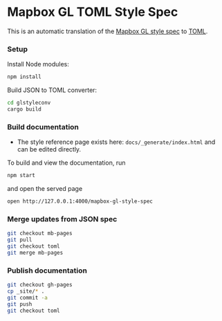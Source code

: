 # Mapbox GL TOML Style Spec

This is an automatic translation of the [Mapbox GL style spec](https://github.com/mapbox/mapbox-gl-style-spec) to [TOML](https://github.com/toml-lang/toml).

### Setup

Install Node modules:
```bash
npm install
```

Build JSON to TOML converter:
```bash
cd glstyleconv
cargo build
```

### Build documentation

* The style reference page exists here: `docs/_generate/index.html` and can be edited directly.

To build and view the documentation, run

```bash
npm start
```

and open the served page

```bash
open http://127.0.0.1:4000/mapbox-gl-style-spec
```

### Merge updates from JSON spec

```bash
git checkout mb-pages
git pull
git checkout toml
git merge mb-pages
```

### Publish documentation

```bash
git checkout gh-pages
cp _site/* .
git commit -a
git push
git checkout toml
```
